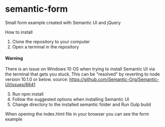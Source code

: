 # semantic-form
Small form example created with Semantic UI and jQuery

How to install
1. Clone the repository to your computer
2. Open a terminal in the repository

#### Warning ####
There is an issue on Windows 10 OS when trying to install Semantic UI via the terminal that gets you stuck.
This can be "resolved" by reverting to node version 10.1.0 or below.
source: https://github.com/Semantic-Org/Semantic-UI/issues/6641

3. Run npm install
4. Follow the suggested options when installing Semantic UI
5. Change directory to the installed semantic folder and Run Gulp build

When opening the index.html file in your browser you can see the form example
